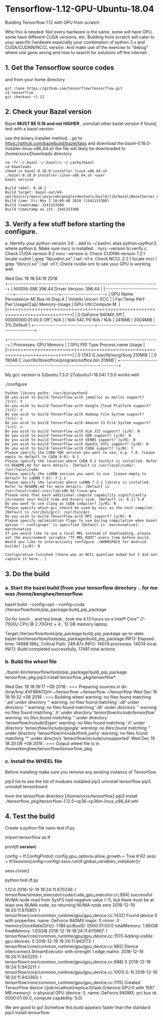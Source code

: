 # Tensorflow-1.12-GPU-Ubuntu-18.04
Building Tensorflow 1.12 with GPU from scratch

Why this is needed:  Not every hardware is the same, some will have GPU, some have different CUDA versions, etc.  Building from scratch will cater to your specific hardware especially your combination of python 3.x and CUDA/CUDNN/NCCL version.  And make use of the exercise to “debug” where one gone wrong and how to search for solutions off the internet.    

## 1.  Get the Tensorflow source codes

and from your home directory
```
git clone https://github.com/tensorflow/tensorflow.git  
cd tensorflow
git checkout r1.12 
```
## 2.  Check your Bazel version

Bazel **MUST BE 0.18 and not HIGHER** , uninstall other bazel version if found, test with a bazel version 

use the binary installer method .. 
go to https://github.com/bazelbuild/bazel/tags and download the bazel-0.18.0-installer-linux-x86_64.sh
the file will likely be downloaded to /home/xxxx/Downloads directory

```bazel shutdown
rm -fr ~/.bazel ~/.bazelrc ~/.cache/bazel
cd Downloads
chmod +x bazel-0.18.0-installer-linux-x86_64.sh
./bazel-0.18.0-installer-linux-x86_64.sh –user
bazel version  
```
```
Build label: 0.18.1
Build target: bazel-out/k8-opt/bin/src/main/java/com/google/devtools/build/lib/bazel/BazelServer_deploy.jar
Build time: Fri Nov 2 10:09:48 2018 (1541153388)
Build timestamp: 1541153388
Build timestamp as int: 1541153388
```

## 3.  Verify a few stuff before starting the configure.

a.  Identify your python version  3.6 .. add to ~/.bashrc alias python=python3, where python
b.  Make sure nvcc is installed .. nvcc –version to verify
c.  Check CUDA version 9.2  nvcc –version
d.  Check CUDNN version  7.2.1 locate cudnn | grep “libcudnn.so” | tail -n1 
e.  Check NCCL 2.2.1 locate nccl | grep “libnccl.so” | tail -n1
f.  Check nvidia-smi to see your GPU is working well  

Wed Dec 19 18:54:19 2018       
+-----------------------------------------------------------------------------+
| NVIDIA-SMI 396.44                 Driver Version: 396.44                    |
|-------------------------------+----------------------+----------------------+
| GPU  Name        Persistence-M| Bus-Id        Disp.A | Volatile Uncorr. ECC |
| Fan  Temp  Perf  Pwr:Usage/Cap|         Memory-Usage | GPU-Util  Compute M. |
|===============================+======================+======================|
|   0  GeForce 940MX       Off  | 00000000:01:00.0 Off |                  N/A |
| N/A   54C    P0    N/A /  N/A |    241MiB /  2004MiB |      3%      Default |
+-------------------------------+----------------------+----------------------+
                                                                               
+-----------------------------------------------------------------------------+
| Processes:                                                       GPU Memory |
|  GPU       PID   Type   Process name                             Usage      |
|=============================================================================|
|    0      1743      G   /usr/lib/xorg/Xorg                           210MiB |
|    0     19048      C   /usr/lib/libreoffice/program/soffice.bin      20MiB |
+-----------------------------------------------------------------------------+

My gcc version is (Ubuntu 7.3.0-27ubuntu1~18.04) 7.3.0 works well

./configure

    Python library paths: /usr/bin/python3
    Do you wish to build TensorFlow with jemalloc as malloc support? [Y/n]: Y
    Do you wish to build TensorFlow with Google Cloud Platform support? [Y/n]: Y
    Do you wish to build TensorFlow with Hadoop File System support? [Y/n]: n
    Do you wish to build TensorFlow with Amazon S3 File System support? [Y/n]: n
    Do you wish to build TensorFlow with XLA JIT support? [y/N]: N
    Do you wish to build TensorFlow with GDR support? [y/N]: N
    Do you wish to build TensorFlow with VERBS support? [y/N]: N
    Do you wish to build TensorFlow with OpenCL SYCL support? [y/N]: N
    Do you wish to build TensorFlow with CUDA support? [y/N]: Y
    Please specify the CUDA SDK version you want to use, e.g. 7.0. [Leave empty to default to CUDA 9.0]: 9.2
    Please specify the location where CUDA 9.2 toolkit is installed. Refer to README.md for more details. [Default is /usr/local/cuda]: /usr/local/cuda
    Please specify the cuDNN version you want to use. [Leave empty to default to cuDNN 7.0]: 7.2.1
    Please specify the location where cuDNN 7.2.1 library is installed. Refer to README.md for more details. [Default is /usr/local/cuda]:/usr/lib/x86_64-linux-gnu
    Please note that each additional compute capability significantly increases your build time and binary size. [Default is: 6.1] 5.0
    Do you want to use clang as CUDA compiler? [y/N]: N
    Please specify which gcc should be used by nvcc as the host compiler. [Default is /usr/bin/gcc]: /usr/bin/gcc
    Do you wish to build TensorFlow with MPI support? [y/N]: N
    Please specify optimization flags to use during compilation when bazel option "--config=opt" is specified [Default is -march=native]: -march=native
    If you would like to use a local MKL instead of downloading, please set the environment variable "TF_MKL_ROOT" every time before build.
    Would you like to interactively configure ./WORKSPACE for Android builds? [y/N]: N

    Configuration finished [there was an NCCL question asked but I did not capture it here.. ]


## 3.  Do the build 

### a.   Start the bazel build [from your tensorflow directory .. for me was /home/kenghee/tensorflow

bazel build --config=opt --config=cuda //tensorflow/tools/pip_package:build_pip_package

Go for lunch .. and tea break , took me 4.13 hours on a Intel® Core™ i7-7500U CPU @ 2.70GHz × 4 , 12 GB memory laptop.

Target //tensorflow/tools/pip_package:build_pip_package up-to-date:
  bazel-bin/tensorflow/tools/pip_package/build_pip_package
INFO: Elapsed time: 14898.186s, Critical Path: 249.87s
INFO: 14074 processes: 14074 local.
INFO: Build completed successfully, 17481 total actions

### b.  Build the wheel file

./bazel-bin/tensorflow/tools/pip_package/build_pip_package tensorflow_pkg
pip3 install tensorflow_pkg/tensorflow*

Wed Dec 19 18:19:17 +08 2018 : === Preparing sources in dir: /tmp/tmp.4VF8RATQrH
~/tensorflow ~/tensorflow
~/tensorflow
Wed Dec 19 18:19:32 +08 2018 : === Building wheel
warning: no files found matching '*.pd' under directory '*'
warning: no files found matching '*.dll' under directory '*'
warning: no files found matching '*.lib' under directory '*'
warning: no files found matching '*.h' under directory 'tensorflow/include/tensorflow'
warning: no files found matching '*' under directory 'tensorflow/include/Eigen'
warning: no files found matching '*.h' under directory 'tensorflow/include/google'
warning: no files found matching '*' under directory 'tensorflow/include/third_party'
warning: no files found matching '*' under directory 'tensorflow/include/unsupported'
Wed Dec 19 18:20:09 +08 2018 : === Output wheel file is in: /home/kenghee/tensorflow/tensorflow_pkg

### c.  Install the WHEEL file

Before installing make sure you remove any existing instance of Tensorflow 

pip3 list  to see the list of modules installed
pip3 uninstall tensorflow
pip3 uninstall tensorboard

from the tensorflow directory [/home/xxxx/tensorflow]
pip3 install ./tensorflow_pkg/tensorflow-1.12.0-cp36-cp36m-linux_x86_64.whl

## 4. Test the build

Create a python file
nano test-tf.py

import tensorflow as tf

print(tf.__version__)

config = tf.ConfigProto()
config.gpu_options.allow_growth = True  #  R2
sess = tf.Session(config=config)
sess.run(tf.global_variables_initializer())

sess.close()

python test-tf.py

1.12.0
2018-12-19 18:24:11.670236: I tensorflow/stream_executor/cuda/cuda_gpu_executor.cc:964] successful NUMA node read from SysFS had negative value (-1), but there must be at least one NUMA node, so returning NUMA node zero
2018-12-19 18:24:11.670851: I tensorflow/core/common_runtime/gpu/gpu_device.cc:1432] Found device 0 with properties: 
name: GeForce 940MX major: 5 minor: 0 memoryClockRate(GHz): 1.189
pciBusID: 0000:01:00.0
totalMemory: 1.96GiB freeMemory: 1.83GiB
2018-12-19 18:24:11.670867: I tensorflow/core/common_runtime/gpu/gpu_device.cc:1511] Adding visible gpu devices: 0
2018-12-19 18:24:11.943173: I tensorflow/core/common_runtime/gpu/gpu_device.cc:982] Device interconnect StreamExecutor with strength 1 edge matrix:
2018-12-19 18:24:11.943205: I tensorflow/core/common_runtime/gpu/gpu_device.cc:988]      0 
2018-12-19 18:24:11.943211: I tensorflow/core/common_runtime/gpu/gpu_device.cc:1001] 0:   N 
2018-12-19 18:24:11.943363: I tensorflow/core/common_runtime/gpu/gpu_device.cc:1115] Created TensorFlow device (/job:localhost/replica:0/task:0/device:GPU:0 with 1587 MB memory) -> physical GPU (device: 0, name: GeForce 940MX, pci bus id: 0000:01:00.0, compute capability: 5.0)

We are good to go! Somehow this build appears faster than the standard pip3 install tensorflow.  
